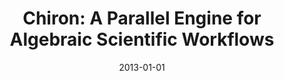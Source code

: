 ---
title: 'Chiron: A Parallel Engine for Algebraic Scientific Workflows'
collection: publications
permalink: /publication/2013-chiron
excerpt: ''
date: 2013-01-01
venue: 'Journal of Concurrency and Computation: Practice and Experience, 25(16), pp. 2327-2341'
paperurl: ''
authors: 'E. Ogasawara, J. Dias, V. Souza, F. Chirigati, D. Oliveira,  F. Porto, P. Valduriez, and M. Mattoso'
paper: 'http://onlinelibrary.wiley.com/doi/10.1002/cpe.3032/abstract'
---